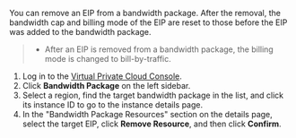 You can remove an EIP from a bandwidth package. After the removal, the bandwidth cap and billing mode of the EIP are reset to those before the EIP was added to the bandwidth package.

>
>- After an EIP is removed from a bandwidth package, the billing mode is changed to bill-by-traffic.

1. Log in to the [Virtual Private Cloud Console](https://console.cloud.tencent.com/vpc/vpc?rid=1).
2. Click **Bandwidth Package** on the left sidebar.
3. Select a region, find the target bandwidth package in the list, and click its instance ID to go to the instance details page.
4. In the "Bandwidth Package Resources" section on the details page, select the target EIP, click **Remove Resource**, and then click **Confirm**.

